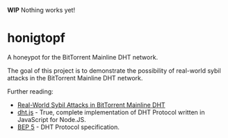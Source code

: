 **WIP** Nothing works yet!

honigtopf
=========

A honeypot for the BitTorrent Mainline DHT network.

The goal of this project is to demonstrate the possibility of real-world sybil
attacks in the BitTorrent Mainline DHT network.

Further reading:
* [Real-World Sybil Attacks
in BitTorrent Mainline DHT](http://www.cs.helsinki.fi/u/lxwang/publications/security.pdf)
* [dht.js](https://github.com/indutny/dht.js) - True, complete implementation of DHT Protocol written in JavaScript for Node.JS.
* [BEP 5](http://www.bittorrent.org/beps/bep_0005.html) - DHT Protocol specification.
